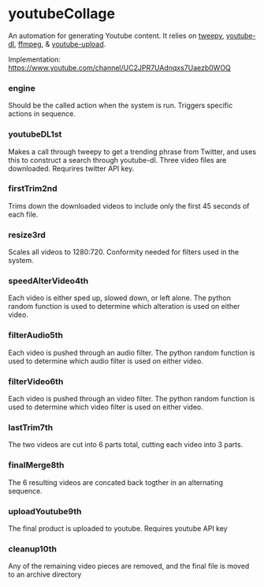 # youtubeCollage

An automation for generating Youtube content. It relies on [tweepy](http://www.tweepy.org/), [youtube-dl](https://rg3.github.io/youtube-dl/), [ffmpeg](https://www.ffmpeg.org/), & [youtube-upload](https://github.com/tokland/youtube-upload).

Implementation: https://www.youtube.com/channel/UC2JPR7UAdnqxs7Uaezb0WOQ

### engine
Should be the called action when the system is run. Triggers specific actions in sequence.

### youtubeDL1st
Makes a call through tweepy to get a trending phrase from Twitter, and uses this to construct a search through youtube-dl. Three video files are downloaded. Requrires twitter API key. 

### firstTrim2nd
Trims down the downloaded videos to include only the first 45 seconds of each file. 

### resize3rd
Scales all videos to 1280:720. Conformity needed for filters used in the system.  

### speedAlterVideo4th
Each video is either sped up, slowed down, or left alone. The python random function is used to determine which alteration is used on either video. 

### filterAudio5th
Each video is pushed through an audio filter. The python random function is used to determine which audio filter is used on either video. 

### filterVideo6th
Each video is pushed through an video filter. The python random function is used to determine which video filter is used on either video. 

### lastTrim7th
The two videos are cut into 6 parts total, cutting each video into 3 parts. 

### finalMerge8th
The 6 resulting videos are concated back togther in an alternating sequence. 

### uploadYoutube9th
The final product is uploaded to youtube. Requires youtube API key

### cleanup10th
Any of the remaining video pieces are removed, and the final file is moved to an archive directory
